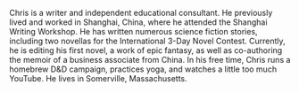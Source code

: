 Chris is a writer and independent educational consultant. He previously lived and worked in Shanghai, China, where he attended the Shanghai Writing Workshop. He has written numerous science fiction stories, including two novellas for the International 3-Day Novel Contest. Currently, he is editing his first novel, a work of epic fantasy, as well as co-authoring the memoir of a business associate from China. In his free time, Chris runs a homebrew D&D campaign, practices yoga, and watches a little too much YouTube. He lives in Somerville, Massachusetts.